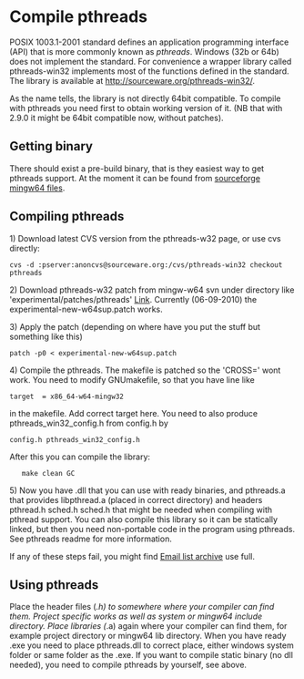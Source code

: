 # Compile pthreads

POSIX 1003.1-2001 standard defines an application programming interface
(API) that is more commonly known as *pthreads*. Windows (32b or 64b)
does not implement the standard. For convenience a wrapper library
called pthreads-win32 implements most of the functions defined in the
standard. The library is available at
<a href="http://sourceware.org/pthreads-win32/"
rel="nofollow">http://sourceware.org/pthreads-win32/</a>.

As the name tells, the library is not directly 64bit compatible. To
compile with pthreads you need first to obtain working version of it.
(NB that with 2.9.0 it might be 64bit compatible now, without patches).

## Getting binary

There should exist a pre-build binary, that is they easiest way to get
pthreads support. At the moment it can be found from [sourceforge
mingw64
files](https://sourceforge.net/projects/mingw-w64/files/External%20binary%20packages%20%28Win64%20hosted%29/pthreads/).

## Compiling pthreads

1\) Download latest CVS version from the pthreads-w32 page, or use cvs
directly:

    cvs -d :pserver:anoncvs@sourceware.org:/cvs/pthreads-win32 checkout pthreads

2\) Download pthreads-w32 patch from mingw-w64 svn under directory like
'experimental/patches/pthreads'
[Link](http://mingw-w64.svn.sourceforge.net/viewvc/mingw-w64/experimental/patches/pthreads_win32/).
Currently (06-09-2010) the experimental-new-w64sup.patch works.

3\) Apply the patch (depending on where have you put the stuff but
something like this)

    patch -p0 < experimental-new-w64sup.patch

4\) Compile the pthreads. The makefile is patched so the 'CROSS=' wont
work. You need to modify GNUmakefile, so that you have line like

    target  = x86_64-w64-mingw32

in the makefile. Add correct target here. You need to also produce
pthreads\_win32\_config.h from config.h by

    config.h pthreads_win32_config.h

After this you can compile the library:

       make clean GC

5\) Now you have .dll that you can use with ready binaries, and
pthreads.a that provides libpthread.a (placed in correct directory) and
headers pthread.h sched.h sched.h that might be needed when compiling
with pthread support. You can also compile this library so it can be
statically linked, but then you need non-portable code in the program
using pthreads. See pthreads readme for more information.

If any of these steps fail, you might find [Email list
archive](http://www.mail-archive.com/mingw-w64-public@lists.sourceforge.net/msg00900.html)
use full.

## Using pthreads

Place the header files (*.h) to somewhere where your compiler can find
them. Project specific works as well as system or mingw64 include
directory. Place libraries (*.a) again where your compiler can find
them, for example project directory or mingw64 lib directory. When you
have ready .exe you need to place pthreads.dll to correct place, either
windows system folder or same folder as the .exe. If you want to compile
static binary (no dll needed), you need to compile pthreads by yourself,
see above.